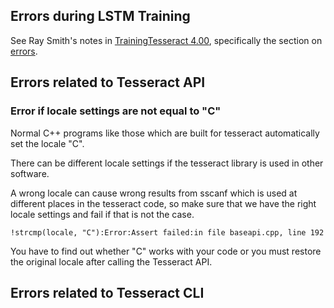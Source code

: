 ## Errors during LSTM Training

See  Ray Smith's notes in  [TrainingTesseract 4.00](TrainingTesseract-4.00.md),
specifically the section on [errors](TrainingTesseract-4.00.md#error-messages-from-training).

## Errors related to Tesseract API

### Error if locale settings are not equal to "C"

Normal C++ programs like those which are built for tesseract automatically
set the locale "C".

There can be different locale settings if the tesseract library is used
in other software.

A wrong locale can cause wrong results from sscanf which is used at
different places in the tesseract code, so make sure that we have the
right locale settings and fail if that is not the case.

```
!strcmp(locale, "C"):Error:Assert failed:in file baseapi.cpp, line 192
```

You have to find out whether "C" works with your code or you must restore
the original locale after calling the Tesseract API.


## Errors related to Tesseract CLI


